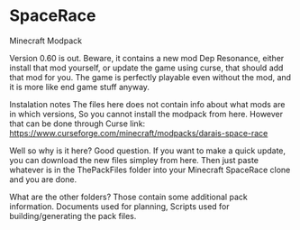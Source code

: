 # SpaceRace
Minecraft Modpack

Version 0.60 is out. Beware, it contains a new mod Dep Resonance, either install that mod yourself, or update the game using curse, that should add that mod for you. The game is perfectly playable even without the mod, and it is more like end game stuff anyway.

Instalation notes
The files here does not contain info about what mods are in which versions, So you cannot install the modpack from here.
However that can be done through Curse link: https://www.curseforge.com/minecraft/modpacks/darais-space-race

Well so why is it here? Good question. If you want to make a quick update, you can download the new files simpley from here.
Then just paste whatever is in the ThePackFiles folder into your Minecraft SpaceRace clone and you are done.

What are the other folders? Those contain some additional pack information. Documents used for planning, Scripts used for building/generating the pack files.
